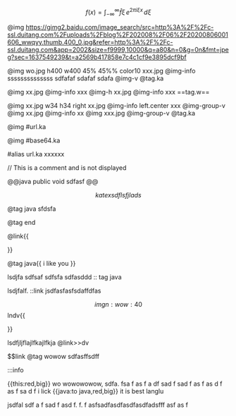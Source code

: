 
$$
f(x)=\int_{-\infty}^\infty\widehat f\xi\,e^{2\pi i\xi x}\,d\xi
$$


@img
https://gimg2.baidu.com/image_search/src=http%3A%2F%2Fc-ssl.duitang.com%2Fuploads%2Fblog%2F202008%2F06%2F20200806001606_wwqyy.thumb.400_0.jpg&refer=http%3A%2F%2Fc-ssl.duitang.com&app=2002&size=f9999,10000&q=a80&n=0&g=0n&fmt=jpeg?sec=1637549239&t=a2569b417858e7c4c1cf9e3895dcf9bf



@img wo.jpg h400 w400 45% 45%% color10
xxx.jpg
@img-info
ssssssssssssss
sdfafaf
sdafaf
sdafa
@img-v @tag.ka

@img
xx.jpg
@img-info
xxx
@img-h
xx.jpg
@img-info
xxx
==tag.w==


@img xx.jpg w34 h34 right
xx.jpg
@img-info left.center
xxx
@img-group-v
@img
xx.jpg
@img-info
xx
@img
xxx.jpg
@img-group-v @tag.ka


@img
#url.ka

@img
#base64.ka

#alias url.ka
xxxxxx











// This is a comment and is not displayed




@@java
public void 
sdfasf
@@


$$katex
sdf
lsfjlads
$$

@tag java
sfdsfa

@tag end


@link{{



}}

@tag java{{
i like you
}}


lsdjfa sdfsaf sdfsfa
sdfasddd :: tag java

lsdjfalf.  ::link jsdfasfasfsdaffdfas










$$img n:wo w:40% h:50 f:l>>img.wo @img http://ss.img.com/sss.jpg
$$lndv{{

}}



lsdfjljflajlfkajlfkja  @link>>dv

$$link @tag wowow sdfasffsdff




:::info 



{{this:red,big}} wo wowowowow, sdfa. fsa f as f a df sad f sad f as f as d f as f sa d f
i lick
{{java:to java,red,big}}
it is best langlu 

jsdfal sdf a f sad f asd f. f. f asfsadfasdfasdfasdfadsfff asf as f 
